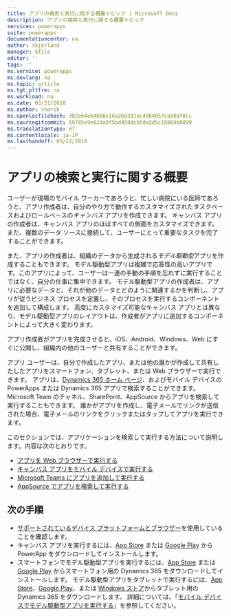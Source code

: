 ```yaml
---
title: アプリの検索と実行に関する概要トピック | Microsoft Docs
description: アプリの検索と実行に関する概要トピック
services: powerapps
suite: powerapps
documentationcenter: na
author: skjerland
manager: kfile
editor: ''
tags: ''
ms.service: powerapps
ms.devlang: na
ms.topic: article
ms.tgt_pltfrm: na
ms.workload: na
ms.date: 03/21/2018
ms.author: sharik
ms.openlocfilehash: 302e64eb4668e16a26d391ac49b4057ca688f8cc
ms.sourcegitcommit: 59785e9e82da8f5bd459dcb5da3d5c18064b0899
ms.translationtype: HT
ms.contentlocale: ja-JP
ms.lasthandoff: 03/22/2018
---
```

# <a name="find-and-run-apps-overview"></a>アプリの検索と実行に関する概要
ユーザーが現場のモバイル ワーカーであろうと、忙しい病院にいる​​医師であろうと、アプリ作成者は、自分のやり方で動作するカスタマイズされたタスクベースおよびロールベースの*キャンバス* アプリを作成できます。 キャンバス アプリの作成者は、キャンバス アプリのほぼすべての側面をカスタマイズできます。また、複数のデータ ソースに接続して、ユーザーにとって重要なタスクを完了することができます。

また、アプリの作成者は、組織のデータから生成される*モデル駆動型*アプリを作成することもできます。 モデル駆動型アプリは複雑で応答性の高いアプリです。このアプリによって、ユーザーは一連の手動の手順を忘れずに実行することではなく、自分の仕事に集中できます。 モデル駆動型アプリの作成者は、アプリに必要なデータと、それが他のデータとどのように関連するかを判断し、アプリが従うビジネス プロセスを定義し、そのプロセスを実行するコンポーネントを追加して構成します。 高度にカスタマイズ可能なキャンバス アプリとは異なり、モデル駆動型アプリのレイアウトは、作成者がアプリに追加するコンポーネントによって大きく変わります。

アプリ作成者がアプリを完成させると、iOS、Android、Windows、Web にすぐに公開し、組織内の他のユーザーと共有することができます。

アプリ ユーザーは、自分で作成したアプリ、または他の誰かが作成して共有したしたアプリをスマートフォン、タブレット、または Web ブラウザーで実行できます。 アプリは、[Dynamics 365 ホーム ページ](https://home.dynamics.com/)、およびモバイル デバイスの PowerApps または Dynamics 365 アプリで検索することができます。 Microsoft Team のチャネル、SharePoint、AppSource からアプリを検索して実行することもできます。 誰かがアプリを作成し、電子メールでリンクが送信された場合、電子メールのリンクをクリックまたはタップしてアプリを実行できます。

このセクションでは、アプリケーションを検索して実行する方法について説明します。内容は次のとおりです。

* [アプリを Web ブラウザーで実行する](run-app-browser.md)
* [キャンバス アプリをモバイル デバイスで実行する](run-app-client.md)
* [Microsoft Teams にアプリを追加して実行する](open-app-embedded-in-teams.md)
* [AppSource でアプリを検索して実行する](app-source.md)

## <a name="next-steps"></a>次の手順
* [サポートされているデバイス プラットフォームとブラウザー](../maker/canvas-apps/limits-and-config.md)を使用していることを確認します。
* キャンバス アプリを実行するには、[App Store](https://itunes.apple.com/app/powerapps/id1047318566?mt=8) または [Google Play](https://play.google.com/store/apps/details?id=com.microsoft.msapps) から PowerApp をダウンロードしてインストールします。
* スマートフォンでモデル駆動型アプリを実行するには、[App Store](https://itunes.apple.com/app/dynamics-crm-for-phones/id1003997947?ls=1&mt=8) または [Google Play](https://play.google.com/store/apps/details?id=com.microsoft.crm.crmphone) からスマートフォン用の Dynamics 365 をダウンロードしてインストールします。 モデル駆動型アプリをタブレットで実行するには、[App Store](https://itunes.apple.com/app/microsoft-dynamics-crm/id678800460?mt=8)、[Google Play](https://play.google.com/store/apps/details?id=com.microsoft.crm.crmtablet)、または [Windows ストア](https://www.microsoft.com/store/p/microsoft-dynamics-365/9nblggh4rfqp)からタブレット用の Dynamics 365 をダウンロードします。 詳細については、「[モバイル デバイスでモデル駆動型アプリを実行する](../maker/model-driven-apps/run-app-client-model-driven.md)」を参照してください。
